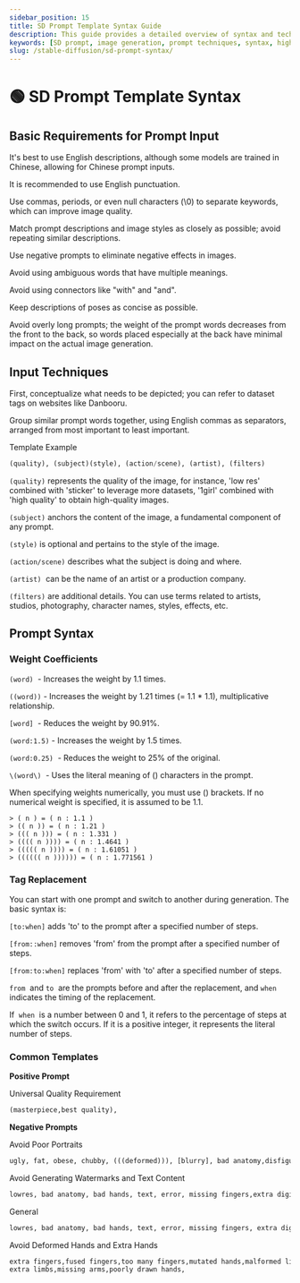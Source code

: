 ```yaml
---
sidebar_position: 15
title: SD Prompt Template Syntax Guide
description: This guide provides a detailed overview of syntax and techniques for creating high-quality image prompts using SD models.
keywords: [SD prompt, image generation, prompt techniques, syntax, high-quality images]
slug: /stable-diffusion/sd-prompt-syntax/
---
```


# 🟢 SD Prompt Template Syntax

## Basic Requirements for Prompt Input

It's best to use English descriptions, although some models are trained in Chinese, allowing for Chinese prompt inputs.

It is recommended to use English punctuation.

Use commas, periods, or even null characters (\0) to separate keywords, which can improve image quality.

Match prompt descriptions and image styles as closely as possible; avoid repeating similar descriptions.

Use negative prompts to eliminate negative effects in images.

Avoid using ambiguous words that have multiple meanings.

Avoid using connectors like "with" and "and".

Keep descriptions of poses as concise as possible.

Avoid overly long prompts; the weight of the prompt words decreases from the front to the back, so words placed especially at the back have minimal impact on the actual image generation.

## Input Techniques

First, conceptualize what needs to be depicted; you can refer to dataset tags on websites like Danbooru.

Group similar prompt words together, using English commas as separators, arranged from most important to least important.

Template Example

```python
(quality), (subject)(style), (action/scene), (artist), (filters)
```

`(quality)` represents the quality of the image, for instance, 'low res' combined with 'sticker' to leverage more datasets, '1girl' combined with 'high quality' to obtain high-quality images.

`(subject)` anchors the content of the image, a fundamental component of any prompt.

`(style)` is optional and pertains to the style of the image.

`(action/scene)` describes what the subject is doing and where.

`(artist)`  can be the name of an artist or a production company.

`(filters)` are additional details. You can use terms related to artists, studios, photography, character names, styles, effects, etc.

## Prompt Syntax

### Weight Coefficients

`(word)`  - Increases the weight by 1.1 times.

`((word))` - Increases the weight by 1.21 times (= 1.1 * 1.1), multiplicative relationship.

`[word]`  - Reduces the weight by 90.91%.

`(word:1.5)` - Increases the weight by 1.5 times.

`(word:0.25)`  - Reduces the weight to 25% of the original.

`\(word\)`  - Uses the literal meaning of () characters in the prompt.

When specifying weights numerically, you must use () brackets. If no numerical weight is specified, it is assumed to be 1.1.

```
> ( n ) = ( n : 1.1 )
> (( n )) = ( n : 1.21 )
> ((( n ))) = ( n : 1.331 )
> (((( n )))) = ( n : 1.4641 )
> ((((( n )))) = ( n : 1.61051 )
> (((((( n )))))) = ( n : 1.771561 )
```

### Tag Replacement

You can start with one prompt and switch to another during generation. The basic syntax is:

`[to:when]` adds 'to' to the prompt after a specified number of steps.

`[from::when]` removes 'from' from the prompt after a specified number of steps.

`[from:to:when]` replaces 'from' with 'to' after a specified number of steps.

`from`  and `to`  are the prompts before and after the replacement, and `when`  indicates the timing of the replacement.

If  `when`  is a number between 0 and 1, it refers to the percentage of steps at which the switch occurs. If it is a positive integer, it represents the literal number of steps.

### Common Templates

**Positive Prompt**

Universal Quality Requirement

```python
(masterpiece,best quality),
```

**Negative Prompts**

Avoid Poor Portraits

```python
ugly, fat, obese, chubby, (((deformed))), [blurry], bad anatomy,disfigured, poorly drawn face, mutation, mutated, (extra_limb),(ugly), (poorly drawn hands fingers), messy drawing, morbid,mutilated, tranny, trans, trannsexual, [out of frame], (bad proportions),(poorly drawn body), (poorly drawn legs), worst quality, low quality,normal quality, text, censored, gown, latex, pencil,
```

Avoid Generating Watermarks and Text Content

```python
lowres, bad anatomy, bad hands, text, error, missing fingers,extra digit, fewer digits, cropped, worst quality, low quality,normal quality, jpeg artifacts, signature, watermark, username, blurry,
```

General

```python
lowres, bad anatomy, bad hands, text, error, missing fingers, extra digit, fewer digits, cropped, worst quality, low quality, normal quality, jpeg artifacts, signature, watermark, username, blurry,
```

Avoid Deformed Hands and Extra Hands

```python
extra fingers,fused fingers,too many fingers,mutated hands,malformed limbs,
extra limbs,missing arms,poorly drawn hands,
```